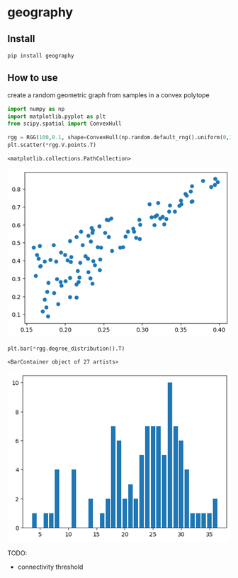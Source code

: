 # geography

<!-- WARNING: THIS FILE WAS AUTOGENERATED! DO NOT EDIT! -->

## Install

``` sh
pip install geography
```

## How to use

create a random geometric graph from samples in a convex polytope

``` python
import numpy as np
import matplotlib.pyplot as plt
from scipy.spatial import ConvexHull
```

``` python
rgg = RGG(100,0.1, shape=ConvexHull(np.random.default_rng().uniform(0,1,(3,2))))
plt.scatter(*rgg.V.points.T)
```

    <matplotlib.collections.PathCollection>

![](index_files/figure-commonmark/cell-3-output-2.png)

``` python
plt.bar(*rgg.degree_distribution().T)
```

    <BarContainer object of 27 artists>

![](index_files/figure-commonmark/cell-4-output-2.png)

TODO:

- connectivity threshold
